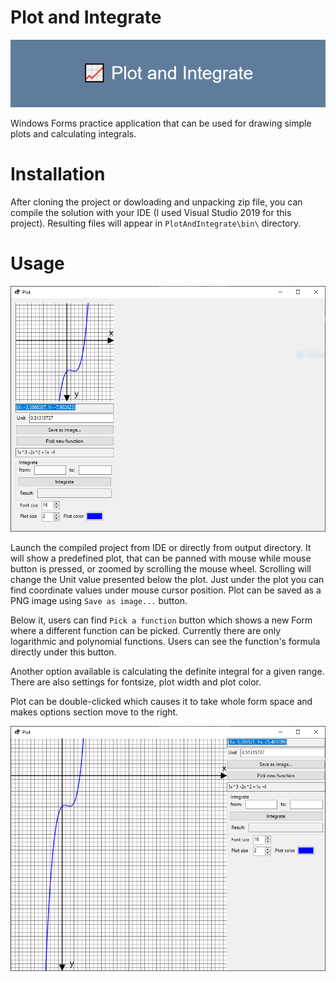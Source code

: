 # Plot and Integrate

![Plot and Integrate](images/Plot_and_Integrate.png)

Windows Forms practice application that can be used for drawing simple plots and calculating integrals.

# Installation

After cloning the project or dowloading and unpacking zip file, you can compile the solution with your IDE (I used Visual Studio 2019 for this project).
Resulting files will appear in `PlotAndIntegrate\bin\` directory.

# Usage

![Default settings](images/default-settings.png)

Launch the compiled project from IDE or directly from output directory.
It will show a predefined plot, that can be panned with mouse while mouse button is pressed, or zoomed by scrolling the mouse wheel.
Scrolling will change the Unit value presented below the plot. Just under the plot you can find coordinate values under mouse cursor position.
Plot can be saved as a PNG image using `Save as image...` button.

Below it, users can find `Pick a function` button which shows a new Form where a different function can be picked.
Currently there are only logarithmic and polynomial functions.
Users can see the function's formula directly under this button.

Another option available is calculating the definite integral for a given range.
There are also settings for fontsize, plot width and plot color.

Plot can be double-clicked which causes it to take whole form space and makes options section move to the right.

![Plot made larger](images/plot-made-larger.png)
